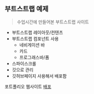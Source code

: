 ## 부트스트랩 예제

> 수업시간에 만들어본 부트스트랩 사이트

- 부트스트랩 레이아웃/컨텐츠
- 부트스트랩 컴포넌트 사용
  - 네비게이션 바
  - 카드
  - 프로그래스바/폼
- 스파이스크롤
- 깃으로 관리
- 깃허브페이지 사용해서 배포함

포트폴리오 웹사이트
[배포](https://hrok2024.github.io/git/)
